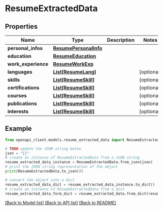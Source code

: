 # ResumeExtractedData


## Properties

Name | Type | Description | Notes
------------ | ------------- | ------------- | -------------
**personal_infos** | [**ResumePersonalInfo**](ResumePersonalInfo.md) |  | 
**education** | [**ResumeEducation**](ResumeEducation.md) |  | 
**work_experience** | [**ResumeWorkExp**](ResumeWorkExp.md) |  | 
**languages** | [**List[ResumeLang]**](ResumeLang.md) |  | [optional] 
**skills** | [**List[ResumeSkill]**](ResumeSkill.md) |  | [optional] 
**certifications** | [**List[ResumeSkill]**](ResumeSkill.md) |  | [optional] 
**courses** | [**List[ResumeSkill]**](ResumeSkill.md) |  | [optional] 
**publications** | [**List[ResumeSkill]**](ResumeSkill.md) |  | [optional] 
**interests** | [**List[ResumeSkill]**](ResumeSkill.md) |  | [optional] 

## Example

```python
from openapi_client.models.resume_extracted_data import ResumeExtractedData

# TODO update the JSON string below
json = "{}"
# create an instance of ResumeExtractedData from a JSON string
resume_extracted_data_instance = ResumeExtractedData.from_json(json)
# print the JSON string representation of the object
print(ResumeExtractedData.to_json())

# convert the object into a dict
resume_extracted_data_dict = resume_extracted_data_instance.to_dict()
# create an instance of ResumeExtractedData from a dict
resume_extracted_data_form_dict = resume_extracted_data.from_dict(resume_extracted_data_dict)
```
[[Back to Model list]](../README.md#documentation-for-models) [[Back to API list]](../README.md#documentation-for-api-endpoints) [[Back to README]](../README.md)


